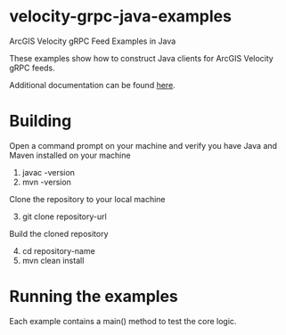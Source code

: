 # velocity-grpc-java-examples
ArcGIS Velocity gRPC Feed Examples in Java

These examples show how to construct Java clients for ArcGIS Velocity gRPC feeds.

Additional documentation can be found [here](https://github.com/Esri/realtime-grpc-feed/blob/main/doc/ArcGIS%20Velocity%20gRPC%20Client%20Developer%20Guide.pdf).

# Building
Open a command prompt on your machine and verify you have Java and Maven installed on your machine
1. javac -version
2. mvn -version

Clone the repository to your local machine

3. git clone repository-url

Build the cloned repository

4. cd repository-name
5. mvn clean install
  
# Running the examples
Each example contains a main() method to test the core logic.
